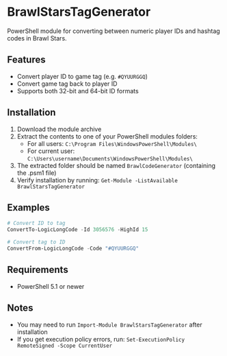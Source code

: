 # BrawlStarsTagGenerator

PowerShell module for converting between numeric player IDs and hashtag codes in Brawl Stars.

## Features
- Convert player ID to game tag (e.g. `#QYUURGGQ`)
- Convert game tag back to player ID
- Supports both 32-bit and 64-bit ID formats

## Installation
1. Download the module archive
2. Extract the contents to one of your PowerShell modules folders:
   - For all users: `C:\Program Files\WindowsPowerShell\Modules\`
   - For current user: `C:\Users\username\Documents\WindowsPowerShell\Modules\`
3. The extracted folder should be named `BrawlCodeGenerator` (containing the .psm1 file)
4. Verify installation by running: `Get-Module -ListAvailable BrawlStarsTagGenerator`

## Examples
```powershell
# Convert ID to tag
ConvertTo-LogicLongCode -Id 3056576 -HighId 15

# Convert tag to ID
ConvertFrom-LogicLongCode -Code "#QYUURGGQ"
```

## Requirements
- PowerShell 5.1 or newer

## Notes
- You may need to run `Import-Module BrawlStarsTagGenerator` after installation
- If you get execution policy errors, run: `Set-ExecutionPolicy RemoteSigned -Scope CurrentUser`
